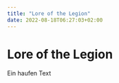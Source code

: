 ```yaml
---
title: "Lore of the Legion"
date: 2022-08-18T06:27:03+02:00
---
```


# Lore of the Legion

Ein haufen Text
